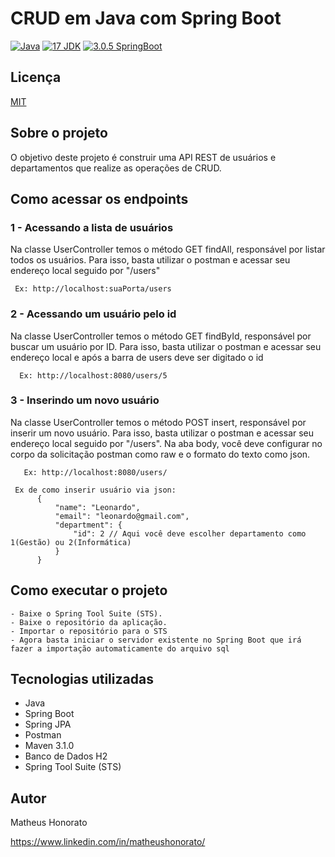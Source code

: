 # CRUD em Java com Spring Boot
[![Java](https://img.shields.io/badge/Java-red.svg)](https://www.java.com/pt-BR/)
[![17 JDK](https://img.shields.io/badge/JDK-11-yellow.svg)](https://www.oracle.com/br/java/technologies/downloads/)
[![3.0.5 SpringBoot](https://img.shields.io/badge/SpringBoot-3.0.5-green.svg)](https://spring.io/projects/spring-boot)

## Licença

[MIT](https://github.com/matheus-honorato/crud-api-rest/blob/main/LICENSE)

## Sobre o projeto
  O objetivo deste projeto é construir uma API REST de usuários e departamentos que realize as operações de CRUD.

## Como acessar os endpoints

### 1 - Acessando a lista de usuários
  Na classe UserController temos o método GET findAll, responsável por listar todos os usuários.
  Para isso, basta utilizar o postman e acessar seu endereço local seguido por "/users"
   ```
    Ex: http://localhost:suaPorta/users
   ```
### 2 - Acessando um usuário pelo id
  Na classe UserController temos o método GET findById, responsável por buscar um usuário por ID.
  Para isso, basta utilizar o postman e acessar seu endereço local e após a barra de users deve ser digitado o id
   ```
     Ex: http://localhost:8080/users/5
   ```

### 3 - Inserindo um novo usuário
  Na classe UserController temos o método POST insert, responsável por inserir um novo usuário.
  Para isso, basta utilizar o postman e acessar seu endereço local seguido por "/users". Na aba body, você deve configurar no corpo da solicitação postman como raw e o formato do texto como json. 
  ```
     Ex: http://localhost:8080/users/
  ```

```
 Ex de como inserir usuário via json:
      {
          "name": "Leonardo",
          "email": "leonardo@gmail.com",
          "department": {
              "id": 2 // Aqui você deve escolher departamento como 1(Gestão) ou 2(Informática)
          }
      }
```

## Como executar o projeto

```
- Baixe o Spring Tool Suite (STS).
- Baixe o repositório da aplicação.
- Importar o repositório para o STS
- Agora basta iniciar o servidor existente no Spring Boot que irá fazer a importação automaticamente do arquivo sql
```
## Tecnologias utilizadas

- Java
- Spring Boot
- Spring JPA
- Postman
- Maven 3.1.0
- Banco de Dados H2
- Spring Tool Suite (STS)

## Autor

Matheus Honorato

https://www.linkedin.com/in/matheushonorato/
